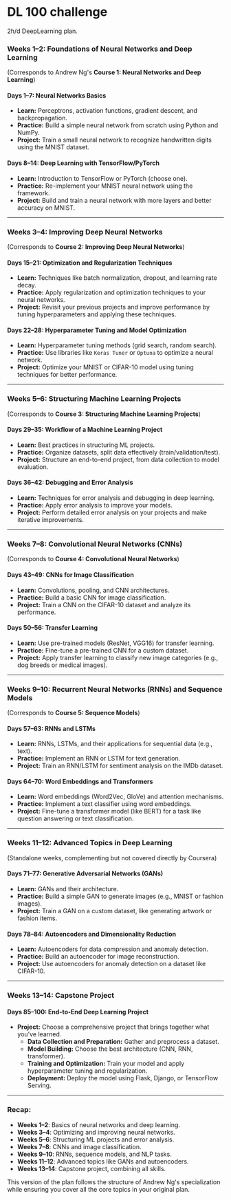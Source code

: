 # DL 100 challenge
 2h/d DeepLearning plan.


### **Weeks 1–2: Foundations of Neural Networks and Deep Learning**  
(Corresponds to Andrew Ng's **Course 1: Neural Networks and Deep Learning**)

#### Days 1–7: Neural Networks Basics
- **Learn:** Perceptrons, activation functions, gradient descent, and backpropagation.
- **Practice:** Build a simple neural network from scratch using Python and NumPy.
- **Project:** Train a small neural network to recognize handwritten digits using the MNIST dataset.

#### Days 8–14: Deep Learning with TensorFlow/PyTorch
- **Learn:** Introduction to TensorFlow or PyTorch (choose one).
- **Practice:** Re-implement your MNIST neural network using the framework.
- **Project:** Build and train a neural network with more layers and better accuracy on MNIST.

---

### **Weeks 3–4: Improving Deep Neural Networks**  
(Corresponds to **Course 2: Improving Deep Neural Networks**)

#### Days 15–21: Optimization and Regularization Techniques
- **Learn:** Techniques like batch normalization, dropout, and learning rate decay.
- **Practice:** Apply regularization and optimization techniques to your neural networks.
- **Project:** Revisit your previous projects and improve performance by tuning hyperparameters and applying these techniques.

#### Days 22–28: Hyperparameter Tuning and Model Optimization
- **Learn:** Hyperparameter tuning methods (grid search, random search).
- **Practice:** Use libraries like `Keras Tuner` or `Optuna` to optimize a neural network.
- **Project:** Optimize your MNIST or CIFAR-10 model using tuning techniques for better performance.

---

### **Weeks 5–6: Structuring Machine Learning Projects**  
(Corresponds to **Course 3: Structuring Machine Learning Projects**)

#### Days 29–35: Workflow of a Machine Learning Project
- **Learn:** Best practices in structuring ML projects.
- **Practice:** Organize datasets, split data effectively (train/validation/test).
- **Project:** Structure an end-to-end project, from data collection to model evaluation.

#### Days 36–42: Debugging and Error Analysis
- **Learn:** Techniques for error analysis and debugging in deep learning.
- **Practice:** Apply error analysis to improve your models.
- **Project:** Perform detailed error analysis on your projects and make iterative improvements.

---

### **Weeks 7–8: Convolutional Neural Networks (CNNs)**  
(Corresponds to **Course 4: Convolutional Neural Networks**)

#### Days 43–49: CNNs for Image Classification
- **Learn:** Convolutions, pooling, and CNN architectures.
- **Practice:** Build a basic CNN for image classification.
- **Project:** Train a CNN on the CIFAR-10 dataset and analyze its performance.

#### Days 50–56: Transfer Learning
- **Learn:** Use pre-trained models (ResNet, VGG16) for transfer learning.
- **Practice:** Fine-tune a pre-trained CNN for a custom dataset.
- **Project:** Apply transfer learning to classify new image categories (e.g., dog breeds or medical images).

---

### **Weeks 9–10: Recurrent Neural Networks (RNNs) and Sequence Models**  
(Corresponds to **Course 5: Sequence Models**)

#### Days 57–63: RNNs and LSTMs
- **Learn:** RNNs, LSTMs, and their applications for sequential data (e.g., text).
- **Practice:** Implement an RNN or LSTM for text generation.
- **Project:** Train an RNN/LSTM for sentiment analysis on the IMDb dataset.

#### Days 64–70: Word Embeddings and Transformers
- **Learn:** Word embeddings (Word2Vec, GloVe) and attention mechanisms.
- **Practice:** Implement a text classifier using word embeddings.
- **Project:** Fine-tune a transformer model (like BERT) for a task like question answering or text classification.

---

### **Weeks 11–12: Advanced Topics in Deep Learning**  
(Standalone weeks, complementing but not covered directly by Coursera)

#### Days 71–77: Generative Adversarial Networks (GANs)
- **Learn:** GANs and their architecture.
- **Practice:** Build a simple GAN to generate images (e.g., MNIST or fashion images).
- **Project:** Train a GAN on a custom dataset, like generating artwork or fashion items.

#### Days 78–84: Autoencoders and Dimensionality Reduction
- **Learn:** Autoencoders for data compression and anomaly detection.
- **Practice:** Build an autoencoder for image reconstruction.
- **Project:** Use autoencoders for anomaly detection on a dataset like CIFAR-10.

---

### **Weeks 13–14: Capstone Project**

#### Days 85–100: End-to-End Deep Learning Project
- **Project:** Choose a comprehensive project that brings together what you've learned.
  - **Data Collection and Preparation:** Gather and preprocess a dataset.
  - **Model Building:** Choose the best architecture (CNN, RNN, transformer).
  - **Training and Optimization:** Train your model and apply hyperparameter tuning and regularization.
  - **Deployment:** Deploy the model using Flask, Django, or TensorFlow Serving.

---

### Recap:
- **Weeks 1–2**: Basics of neural networks and deep learning.
- **Weeks 3–4**: Optimizing and improving neural networks.
- **Weeks 5–6**: Structuring ML projects and error analysis.
- **Weeks 7–8**: CNNs and image classification.
- **Weeks 9–10**: RNNs, sequence models, and NLP tasks.
- **Weeks 11–12**: Advanced topics like GANs and autoencoders.
- **Weeks 13–14**: Capstone project, combining all skills.

This version of the plan follows the structure of Andrew Ng's specialization while ensuring you cover all the core topics in your original plan.